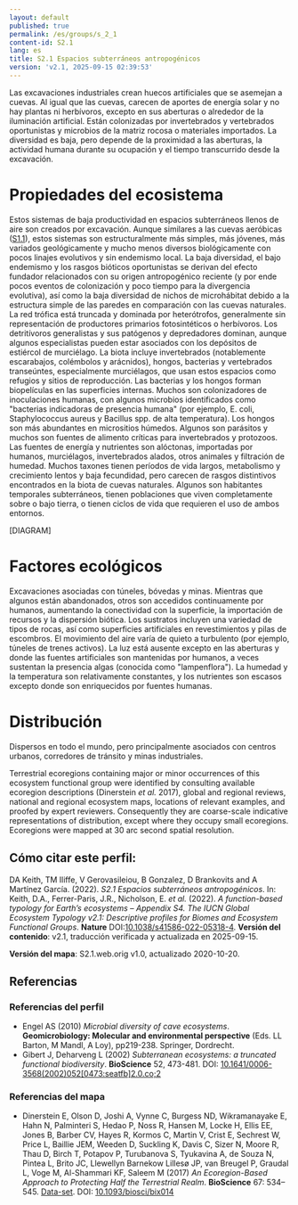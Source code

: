```yaml
---
layout: default
published: true
permalink: /es/groups/s_2_1
content-id: S2.1
lang: es
title: S2.1 Espacios subterráneos antropogénicos
version: 'v2.1, 2025-09-15 02:39:53'
---
```


Las excavaciones industriales crean huecos artificiales que se asemejan a cuevas. Al igual que las cuevas, carecen de aportes de energía solar y no hay plantas ni herbívoros, excepto en sus aberturas o alrededor de la iluminación artificial. Están colonizadas por invertebrados y vertebrados oportunistas y microbios de la matriz rocosa o materiales importados. La diversidad es baja, pero depende de la proximidad a las aberturas, la actividad humana durante su ocupación y el tiempo transcurrido desde la excavación.

# Propiedades del ecosistema
 
Estos sistemas de baja productividad en espacios subterráneos llenos de aire son creados por excavación. Aunque similares a las cuevas aeróbicas ([S1.1](/explore/groups/S1.1)), estos sistemas son estructuralmente más simples, más jóvenes, más variados geológicamente y mucho menos diversos biológicamente con pocos linajes evolutivos y sin endemismo local. La baja diversidad, el bajo endemismo y los rasgos bióticos oportunistas se derivan del efecto fundador relacionados con su origen antropogénico reciente (y por ende pocos eventos de colonización y poco tiempo para la divergencia evolutiva), así como la baja diversidad de nichos de microhábitat debido a la estructura simple de las paredes en comparación con las cuevas naturales. La red trófica está truncada y dominada por heterótrofos, generalmente sin representación de productores primarios fotosintéticos o herbívoros. Los detritívoros generalistas y sus patógenos y depredadores dominan, aunque algunos especialistas pueden estar asociados con los depósitos de estiércol de murciélago. La biota incluye invertebrados (notablemente escarabajos, colémbolos y arácnidos), hongos, bacterias y vertebrados transeúntes, especialmente murciélagos, que usan estos espacios como refugios y sitios de reproducción. Las bacterias y los hongos forman biopelículas en las superficies internas. Muchos son colonizadores de inoculaciones humanas, con algunos microbios identificados como "bacterias indicadoras de presencia humana" (por ejemplo, E. coli, Staphylococcus aureus y Bacillus spp. de alta temperatura). Los hongos son más abundantes en micrositios húmedos. Algunos son parásitos y muchos son fuentes de alimento críticas para invertebrados y protozoos. Las fuentes de energía y nutrientes son alóctonas, importadas por humanos, murciélagos, invertebrados alados, otros animales y filtración de humedad. Muchos taxones tienen períodos de vida largos, metabolismo y crecimiento lentos y baja fecundidad, pero carecen de rasgos distintivos encontrados en la biota de cuevas naturales. Algunos son habitantes temporales subterráneos, tienen poblaciones que viven completamente sobre o bajo tierra, o tienen ciclos de vida que requieren el uso de ambos entornos.

[DIAGRAM]

# Factores ecológicos
 
Excavaciones asociadas con túneles, bóvedas y minas. Mientras que algunos están abandonados, otros son accedidos continuamente por humanos, aumentando la conectividad con la superficie, la importación de recursos y la dispersión biótica. Los sustratos incluyen una variedad de tipos de rocas, así como superficies artificiales en revestimientos y pilas de escombros. El movimiento del aire varía de quieto a turbulento (por ejemplo, túneles de trenes activos). La luz está ausente excepto en las aberturas y donde las fuentes artificiales son mantenidas por humanos, a veces sustentan la presencia algas (conocida como  "lampenflora"). La humedad y la temperatura son relativamente constantes, y los nutrientes son escasos excepto donde son enriquecidos por fuentes humanas.
 
# Distribución
 
Dispersos en todo el mundo, pero principalmente asociados con centros urbanos, corredores de tránsito y minas industriales.

Terrestrial ecoregions containing major or minor occurrences of this ecosystem functional group were identified by consulting available ecoregion descriptions (Dinerstein _et al._ 2017), global and regional reviews, national and regional ecosystem maps, locations of relevant examples, and proofed by expert reviewers. Consequently they are coarse-scale indicative representations of distribution, except where they occupy small ecoregions. Ecoregions were mapped at 30 arc second spatial resolution.

## Cómo citar este perfil:

DA Keith, TM Iliffe, V Gerovasileiou, B Gonzalez, D Brankovits and A Martínez García. (2022). *S2.1 Espacios subterráneos antropogénicos*. In: Keith, D.A., Ferrer-Paris, J.R., Nicholson, E. *et al.* (2022). *A function-based typology for Earth’s ecosystems – Appendix S4. The IUCN Global Ecosystem Typology v2.1: Descriptive profiles for Biomes and Ecosystem Functional Groups*. **Nature** DOI:[10.1038/s41586-022-05318-4](https://doi.org/10.1038/s41586-022-05318-4).
**Versión del contenido**: v2.1, traducción verificada y actualizada en 2025-09-15.

**Versión del mapa**: S2.1.web.orig v1.0, actualizado 2020-10-20.

## Referencias

### Referencias del perfil
* Engel AS  (2010) *Microbial diversity of cave ecosystems*. **Geomicrobiology: Molecular and environmental perspective** (Eds. LL Barton, M Mandl, A Loy), pp219-238. Springer, Dordrecht.
* Gibert J, Deharveng L  (2002) *Subterranean ecosystems: a truncated functional biodiversity*. **BioScience** 52, 473-481. DOI: [10.1641/0006-3568(2002)052[0473:seatfb]2.0.co;2](http://doi.org/10.1641/0006-3568(2002)052[0473:seatfb]2.0.co;2)

### Referencias del mapa
* Dinerstein E, Olson D, Joshi A, Vynne C, Burgess ND, Wikramanayake E, Hahn N, Palminteri S, Hedao P, Noss R, Hansen M, Locke H, Ellis EE, Jones B, Barber CV, Hayes R, Kormos C, Martin V, Crist E, Sechrest W, Price L, Baillie JEM, Weeden D, Suckling K, Davis C, Sizer N, Moore R, Thau D, Birch T, Potapov P, Turubanova S, Tyukavina A, de Souza N, Pintea L, Brito JC, Llewellyn Barnekow Lillesø JP, van Breugel P, Graudal L, Voge M, Al-Shammari KF, Saleem M  (2017) *An Ecoregion-Based Approach to Protecting Half the Terrestrial Realm*. **BioScience** 67: 534–545. [Data-set](https://ecoregions2017.appspot.com/). DOI: [10.1093/biosci/bix014](http://doi.org/10.1093/biosci/bix014)
